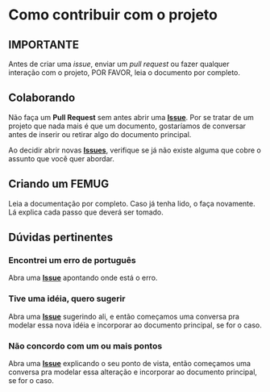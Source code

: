 # Como contribuir com o projeto

## IMPORTANTE

Antes de criar uma *issue*, enviar um *pull request* ou fazer qualquer interação com o projeto, POR FAVOR, leia o documento por completo.

## Colaborando

Não faça um **Pull Request** sem antes abrir uma [**Issue**](https://github.com/femug/femug/issues/new). Por se tratar de um projeto que nada mais é que um documento, gostaríamos de conversar antes de inserir ou retirar algo do documento principal.

Ao decidir abrir novas [**Issues**](https://github.com/femug/femug/issues/new), verifique se já não existe alguma que cobre o assunto que você quer abordar.

## Criando um FEMUG

Leia a documentação por completo. Caso já tenha lido, o faça novamente. Lá explica cada passo que deverá ser tomado.

## Dúvidas pertinentes

### Encontrei um erro de português

Abra uma [**Issue**](https://github.com/femug/femug/issues/new) apontando onde está o erro.

### Tive uma idéia, quero sugerir

Abra uma [**Issue**](https://github.com/femug/femug/issues/new) sugerindo ali, e então começamos uma conversa pra modelar essa nova idéia e incorporar ao documento principal, se for o caso.

### Não concordo com um ou mais pontos

Abra uma [**Issue**](https://github.com/femug/femug/issues/new) explicando o seu ponto de vista, então começamos uma conversa pra modelar essa alteração e incorporar ao documento principal, se for o caso.
